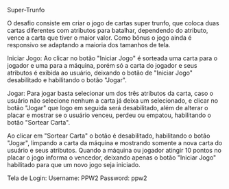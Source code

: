 Super-Trunfo

O desafio consiste em criar o jogo de cartas super trunfo, que coloca duas cartas diferentes com atributos para batalhar, dependendo do atributo, vence a carta que tiver o maior valor. Como bônus o jogo ainda é responsivo se adaptando a maioria dos tamanhos de tela.

Iniciar Jogo:
Ao clicar no botão "Iniciar Jogo" é sorteada uma carta para o jogador e uma para a máquina, porém só a carta do jogador e seus atributos é exibida ao usuário, deixando o botão de "Iniciar Jogo" desabilitado e habilitando o botão "Jogar".

Jogar:
Para jogar basta selecionar um dos três atributos da carta, caso o usuário não selecione nenhum a carta já deixa um selecionado, e clicar no botão "Jogar" que logo em seguida será desabilitado, além de alterar o placar e mostrar se o usuário venceu, perdeu ou empatou, habilitando o botão "Sortear Carta".

Ao clicar em "Sortear Carta" o botão é desabilitado, habilitando o botão "Jogar", limpando a carta da máquina e mostrando somente a nova carta do usuário e seus atributos. Quando a máquina ou jogador atingir 10 pontos no placar o jogo informa o vencedor, deixando apenas o botão "Iniciar Jogo" habilitado para que um novo jogo seja iniciado.

Tela de Login: 
Username: PPW2
Password: ppw2

